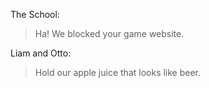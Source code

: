 The School:
> Ha! We blocked your game website.

Liam and Otto:
> Hold our apple juice that looks like beer.
